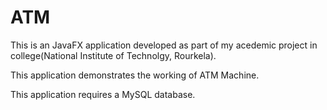 # ATM
This is an JavaFX application developed as part of my acedemic project in college(National Institute of Technolgy, Rourkela).

This application demonstrates the working of ATM Machine.

This application requires a MySQL database.
